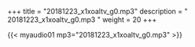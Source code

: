 +++
title = "20181223_x1xoaltv_g0.mp3"
description = " 20181223_x1xoaltv_g0.mp3 "
weight = 20
+++

{{< myaudio01 mp3="20181223_x1xoaltv_g0.mp3" >}}

